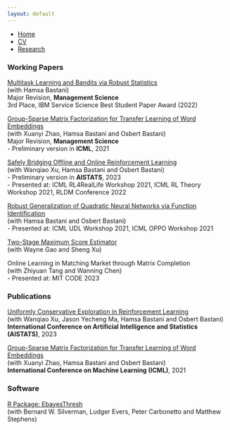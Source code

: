 ```yaml
---
layout: default
---
```


<ul class='menu'>
<li><a cla href="./">Home</a></li>
<li><a href="./CV.pdf">CV</a></li>
<li><a href="./research.html">Research</a></li>
</ul>

<div>
<h3>Working Papers</h3>

<p><a href="https://arxiv.org/abs/2112.14233">Multitask Learning and Bandits via Robust Statistics</a><br>
(with Hamsa Bastani)<br>
Major Revision, <b>Management Science</b><br>
<span class='award'>3rd Place, IBM Service Science Best Student Paper Award (2022)</span></p>

<p><a href="https://arxiv.org/abs/2104.08928">Group-Sparse Matrix Factorization for Transfer Learning of Word Embeddings</a><br>
(with Xuanyi Zhao, Hamsa Bastani and Osbert Bastani)<br>
Major Revision, <b>Management Science</b><br>
- Preliminary version in <b>ICML</b>, 2021</p>

<p><a href="https://arxiv.org/abs/2110.13060">Safely Bridging Offline and Online Reinforcement Learning</a><br>
(with Wanqiao Xu, Hamsa Bastani and Osbert Bastani)<br>
- Preliminary version in <b>AISTATS</b>, 2023<br>
- Presented at: ICML RL4RealLife Workshop 2021, ICML RL Theory Workshop 2021, RLDM Conference 2022</p>

<p><a href="https://arxiv.org/abs/2109.10935">Robust Generalization of Quadratic Neural Networks via Function Identification</a><br>
(with Hamsa Bastani and Osbert Bastani)<br>
- Presented at: ICML UDL Workshop 2021, ICML OPPO Workshop 2021</p>

<p><a href="https://arxiv.org/abs/2009.02854v4">Two-Stage Maximum Score Estimator</a><br>
(with Wayne Gao and Sheng Xu)</p>

<p><a>Online Learning in Matching Market through Matrix Completion</a><br>
(with Zhiyuan Tang and Wanning Chen)<br>
- Presented at: MIT CODE 2023</p>


<h3>Publications</h3>

<p><a href="https://proceedings.mlr.press/v206/xu23j.html">Uniformly Conservative Exploration in Reinforcement Learning</a><br>
(with Wanqiao Xu, Jason Yecheng Ma, Hamsa Bastani and Osbert Bastani)<br>
<b>International Conference on Artificial Intelligence and Statistics (AISTATS)</b>, 2023</p>

<p><a href="http://proceedings.mlr.press/v139/xu21l.html">Group-Sparse Matrix Factorization for Transfer Learning of Word Embeddings</a><br>
(with Xuanyi Zhao, Hamsa Bastani and Osbert Bastani)<br>
<b>International Conference on Machine Learning (ICML)</b>, 2021</p>

<h3>Software</h3>

<p><a href="https://github.com/stephenslab/EbayesThresh">R Package: EbayesThresh</a><br>
(with Bernard W. Silverman, Ludger Evers, Peter Carbonetto and Matthew Stephens)<br></p>
</div>


